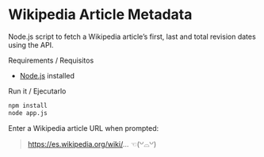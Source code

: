 # Wikipedia Article Metadata

Node.js script to fetch a Wikipedia article’s first, last and total revision dates using the API.

Requirements / Requisitos

- [Node.js](https://example.com) installed

Run it / Ejecutarlo
```bash
npm install
node app.js
```

Enter a Wikipedia article URL when prompted:

>https://es.wikipedia.org/wiki/... ☜(꒡⌓꒡)

